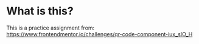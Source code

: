 # What is this?
This is a practice assignment from:
https://www.frontendmentor.io/challenges/qr-code-component-iux_sIO_H



